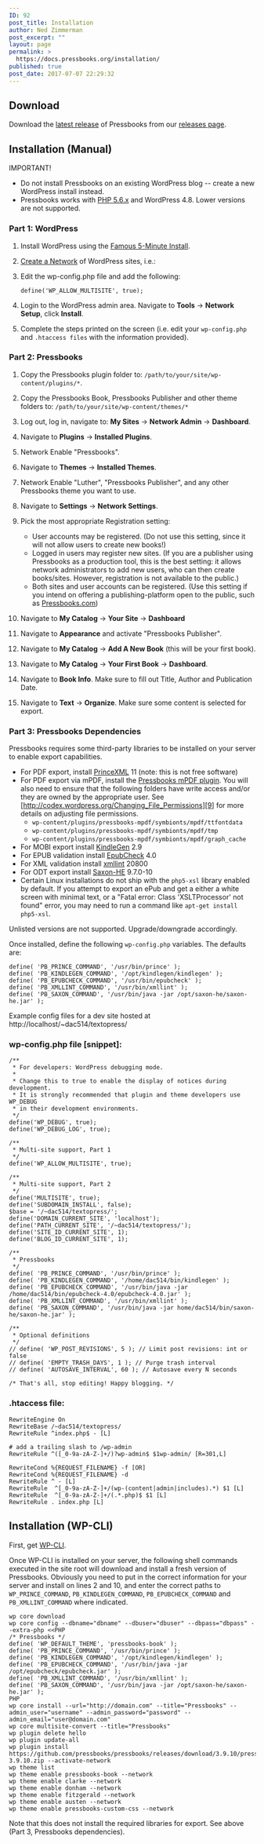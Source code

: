 ```yaml
---
ID: 92
post_title: Installation
author: Ned Zimmerman
post_excerpt: ""
layout: page
permalink: >
  https://docs.pressbooks.org/installation/
published: true
post_date: 2017-07-07 22:29:32
---
```

## Download

Download the [latest release][1] of Pressbooks from our [releases page][2].

## Installation (Manual)

IMPORTANT!

*   Do not install Pressbooks on an existing WordPress blog -- create a new WordPress install instead.
*   Pressbooks works with [PHP 5.6.x][3] and WordPress 4.8. Lower versions are not supported.

### Part 1: WordPress

1.  Install WordPress using the [Famous 5-Minute Install][4].

2.  [Create a Network][5] of WordPress sites, i.e.:

3.  Edit the wp-config.php file and add the following:
    
    `define('WP_ALLOW_MULTISITE', true);`

4.  Login to the WordPress admin area. Navigate to **Tools** → **Network Setup**, click **Install**.

5.  Complete the steps printed on the screen (i.e. edit your `wp-config.php` and `.htaccess files` with the information provided).

### Part 2: Pressbooks

1.  Copy the Pressbooks plugin folder to: `/path/to/your/site/wp-content/plugins/*`.

2.  Copy the Pressbooks Book, Pressbooks Publisher and other theme folders to: `/path/to/your/site/wp-content/themes/*`

3.  Log out, log in, navigate to: **My Sites** → **Network Admin** → **Dashboard**.

4.  Navigate to **Plugins** → **Installed Plugins**.

5.  Network Enable "Pressbooks".

6.  Navigate to **Themes** → **Installed Themes**.

7.  Network Enable "Luther", "Pressbooks Publisher", and any other Pressbooks theme you want to use.

8.  Navigate to **Settings** → **Network Settings**.

9.  Pick the most appropriate Registration setting:
    
    *   User accounts may be registered. (Do not use this setting, since it will not allow users to create new books!)
    *   Logged in users may register new sites. (If you are a publisher using Pressbooks as a production tool, this is the best setting: it allows network administrators to add new users, who can then create books/sites. However, registration is not available to the public.)
    *   Both sites and user accounts can be registered. (Use this setting if you intend on offering a publishing-platform open to the public, such as [Pressbooks.com][6])

10. Navigate to **My Catalog** → **Your Site** → **Dashboard**

11. Navigate to **Appearance** and activate "Pressbooks Publisher".

12. Navigate to **My Catalog** → **Add A New Book** (this will be your first book).

13. Navigate to **My Catalog** → **Your First Book** → **Dashboard**.

14. Navigate to **Book Info**. Make sure to fill out Title, Author and Publication Date.

15. Navigate to **Text** → **Organize**. Make sure some content is selected for export.

### Part 3: Pressbooks Dependencies

Pressbooks requires some third-party libraries to be installed on your server to enable export capabilities.

*   For PDF export, install [PrinceXML][7] 11 (note: this is not free software)
*   For PDF export via mPDF, install the [Pressbooks mPDF plugin][8]. You will also need to ensure that the following folders have write access and/or they are owned by the appropriate user. See [http://codex.wordpress.org/Changing_File_Permissions][9] for more details on adjusting file permissions. 
    *   `wp-content/plugins/pressbooks-mpdf/symbionts/mpdf/ttfontdata`
    *   `wp-content/plugins/pressbooks-mpdf/symbionts/mpdf/tmp`
    *   `wp-content/plugins/pressbooks-mpdf/symbionts/mpdf/graph_cache`
*   For MOBI export install [KindleGen][10] 2.9
*   For EPUB validation install [EpubCheck][11] 4.0
*   For XML validation install [xmllint][12] 20800
*   For ODT export install [Saxon-HE][13] 9.7.0-10
*   Certain Linux installations do not ship with the `php5-xsl` library enabled by default. If you attempt to export an ePub and get a either a white screen with minimal text, or a "Fatal error: Class 'XSLTProcessor' not found" error, you may need to run a command like `apt-get install php5-xsl`.

Unlisted versions are not supported. Upgrade/downgrade accordingly.

Once installed, define the following `wp-config.php` variables. The defaults are:

    define( 'PB_PRINCE_COMMAND', '/usr/bin/prince' );
    define( 'PB_KINDLEGEN_COMMAND', '/opt/kindlegen/kindlegen' );
    define( 'PB_EPUBCHECK_COMMAND', '/usr/bin/epubcheck' );
    define( 'PB_XMLLINT_COMMAND', '/usr/bin/xmllint' );
    define( 'PB_SAXON_COMMAND', '/usr/bin/java -jar /opt/saxon-he/saxon-he.jar' );
    

Example config files for a dev site hosted at http://localhost/~dac514/textopress/

### wp-config.php file [snippet]:

    /**
     * For developers: WordPress debugging mode.
     *
     * Change this to true to enable the display of notices during development.
     * It is strongly recommended that plugin and theme developers use WP_DEBUG
     * in their development environments.
     */
    define('WP_DEBUG', true);
    define('WP_DEBUG_LOG', true);
    
    /**
     * Multi-site support, Part 1
     */
    define('WP_ALLOW_MULTISITE', true);
    
    /**
     * Multi-site support, Part 2
     */
    define('MULTISITE', true);
    define('SUBDOMAIN_INSTALL', false);
    $base = '/~dac514/textopress/';
    define('DOMAIN_CURRENT_SITE', 'localhost');
    define('PATH_CURRENT_SITE', '/~dac514/textopress/');
    define('SITE_ID_CURRENT_SITE', 1);
    define('BLOG_ID_CURRENT_SITE', 1);
    
    /**
     * Pressbooks
     */
    define( 'PB_PRINCE_COMMAND', '/usr/bin/prince' );
    define( 'PB_KINDLEGEN_COMMAND', '/home/dac514/bin/kindlegen' );
    define( 'PB_EPUBCHECK_COMMAND', '/usr/bin/java -jar /home/dac514/bin/epubcheck-4.0/epubcheck-4.0.jar' );
    define( 'PB_XMLLINT_COMMAND', '/usr/bin/xmllint' );
    define( 'PB_SAXON_COMMAND', '/usr/bin/java -jar home/dac514/bin/saxon-he/saxon-he.jar' );
    
    /**
     * Optional definitions
     */
    // define( 'WP_POST_REVISIONS', 5 ); // Limit post revisions: int or false
    // define( 'EMPTY_TRASH_DAYS', 1 ); // Purge trash interval
    // define( 'AUTOSAVE_INTERVAL', 60 ); // Autosave every N seconds
    
    /* That's all, stop editing! Happy blogging. */
    

### .htaccess file:

    RewriteEngine On
    RewriteBase /~dac514/textopress/
    RewriteRule ^index.php$ - [L]
    
    # add a trailing slash to /wp-admin
    RewriteRule ^([_0-9a-zA-Z-]+/)?wp-admin$ $1wp-admin/ [R=301,L]
    
    RewriteCond %{REQUEST_FILENAME} -f [OR]
    RewriteCond %{REQUEST_FILENAME} -d
    RewriteRule ^ - [L]
    RewriteRule  ^[_0-9a-zA-Z-]+/(wp-(content|admin|includes).*) $1 [L]
    RewriteRule  ^[_0-9a-zA-Z-]+/(.*.php)$ $1 [L]
    RewriteRule . index.php [L]
    

## Installation (WP-CLI)

First, get [WP-CLI][14].

Once WP-CLI is installed on your server, the following shell commands executed in the site root will download and install a fresh version of Pressbooks. Obviously you need to put in the correct information for your server and install on lines 2 and 10, and enter the correct paths to `WP_PRINCE_COMMAND`, `PB_KINDLEGEN_COMMAND`, `PB_EPUBCHECK_COMMAND` and `PB_XMLLINT_COMMAND` where indicated.

    wp core download
    wp core config --dbname="dbname" --dbuser="dbuser" --dbpass="dbpass" --extra-php <<PHP
    /* Pressbooks */
    define( 'WP_DEFAULT_THEME', 'pressbooks-book' );
    define( 'PB_PRINCE_COMMAND', '/usr/bin/prince' );
    define( 'PB_KINDLEGEN_COMMAND', '/opt/kindlegen/kindlegen' );
    define( 'PB_EPUBCHECK_COMMAND', '/usr/bin/java -jar /opt/epubcheck/epubcheck.jar' );
    define( 'PB_XMLLINT_COMMAND', '/usr/bin/xmllint' );
    define( 'PB_SAXON_COMMAND', '/usr/bin/java -jar /opt/saxon-he/saxon-he.jar' );
    PHP
    wp core install --url="http://domain.com" --title="Pressbooks" --admin_user="username" --admin_password="password" --admin_email="user@domain.com"
    wp core multisite-convert --title="Pressbooks"
    wp plugin delete hello
    wp plugin update-all
    wp plugin install https://github.com/pressbooks/pressbooks/releases/download/3.9.10/pressbooks-3.9.10.zip --activate-network
    wp theme list
    wp theme enable pressbooks-book --network
    wp theme enable clarke --network
    wp theme enable donham --network
    wp theme enable fitzgerald --network
    wp theme enable austen --network
    wp theme enable pressbooks-custom-css --network
    

Note that this does not install the required libraries for export. See above (Part 3, Pressbooks dependencies).

 [1]: https://github.com/pressbooks/pressbooks/releases/latest
 [2]: https://github.com/pressbooks/pressbooks/releases/
 [3]: https://secure.php.net/supported-versions.php
 [4]: http://codex.wordpress.org/Installing_WordPress
 [5]: http://codex.wordpress.org/Create_A_Network
 [6]: https://pressbooks.com
 [7]: http://pressbooks.com/prince
 [8]: https://wordpress.org/plugins/pressbooks-mpdf
 [9]: here
 [10]: http://www.amazon.com/gp/feature.html?docId=1000765211
 [11]: https://github.com/idpf/epubcheck
 [12]: http://xmlsoft.org/xmllint.html
 [13]: https://sourceforge.net/projects/saxon/files/Saxon-HE/
 [14]: https://wp-cli.org/